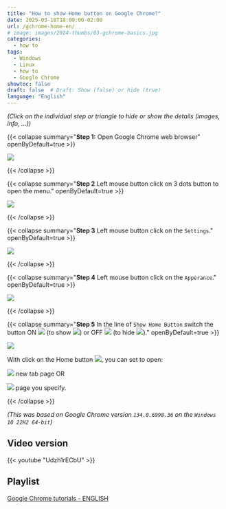 ```yaml
---
title: "How to show Home button on Google Chrome?"
date: 2025-03-18T18:00:00-02:00
url: /gchrome-home-en/
# image: images/2024-thumbs/03-gchrome-basics.jpg
categories: 
  - how to
tags: 
  - Windows
  - Linux
  - how to
  - Google Chrome
showtoc: false
draft: false  # Draft: Show (false) or hide (true)
language: "English"
---
```


*(Click on the individual step or triangle to hide or show the details (images, info, ...))*

{{< collapse summary="**Step 1:** Open Google Chrome web browser" openByDefault=true >}}

   ![](/images/Google-Chrome/GChrome_desktop_shortcut.jpeg) 

{{< /collapse >}}

{{< collapse summary="**Step 2** Left mouse button click on 3 dots button to open the menu." openByDefault=true >}}

   ![](/images/Google-Chrome/En_-_GChrome_-_3_dots_btn.jpeg) 

{{< /collapse >}}

{{< collapse summary="**Step 3** Left mouse button click on the `Settings`." openByDefault=true >}}
   
   ![](/images/Google-Chrome/En_-_GChrome_menu_-_Settings_btn.jpeg)

{{< /collapse >}}

{{< collapse summary="**Step 4** Left mouse button click on the `Apperance`." openByDefault=true >}}
   
   ![](/images/Google-Chrome/En_-_GChrome_Settings_-_Apperance_btn.jpeg)

{{< /collapse >}}

{{< collapse summary="**Step 5** In the line of `Show Home Button` switch the button ON ![](/images/Google-Chrome/GChrome_switch_ON.jpeg) (to show ![](/images/Google-Chrome/GChrome_button_home.jpeg)) or OFF ![](/images/Google-Chrome/GChrome_switch_OFF.jpeg) (to hide ![](/images/Google-Chrome/GChrome_button_home.jpeg))." openByDefault=true >}}
   
   ![](/images/Google-Chrome/En_-_GChrome_Settings_-_Apperance_-_show_home_sw_ON.jpeg)

   With click on the Home button ![](/images/Google-Chrome/GChrome_button_home.jpeg), you can set to open:
   
   ![](/images/Google-Chrome/En_-_GChrome_Settings_-_Apperance_-_show_home_sw_ON_-_new_tab_page_cb.jpeg) new tab page OR
   
   ![](/images/Google-Chrome/En_-_GChrome_Settings_-_Apperance_-_show_home_sw_ON_-_custom_page_cb.jpeg) page you specify.

{{< /collapse >}}

*(This was based on Google Chrome version `134.0.6998.36` on the `Windows 10 22H2 64-bit`)*

## Video version

{{< youtube "Udzh1rECbU" >}} 

## Playlist

[Google Chrome tutorials - ENGLISH](https://www.youtube.com/playlist?list=PLbvZxzmdNckyQKS45307M3BBSR6hKSDGY "Click/tap to open the YouTube playlist")